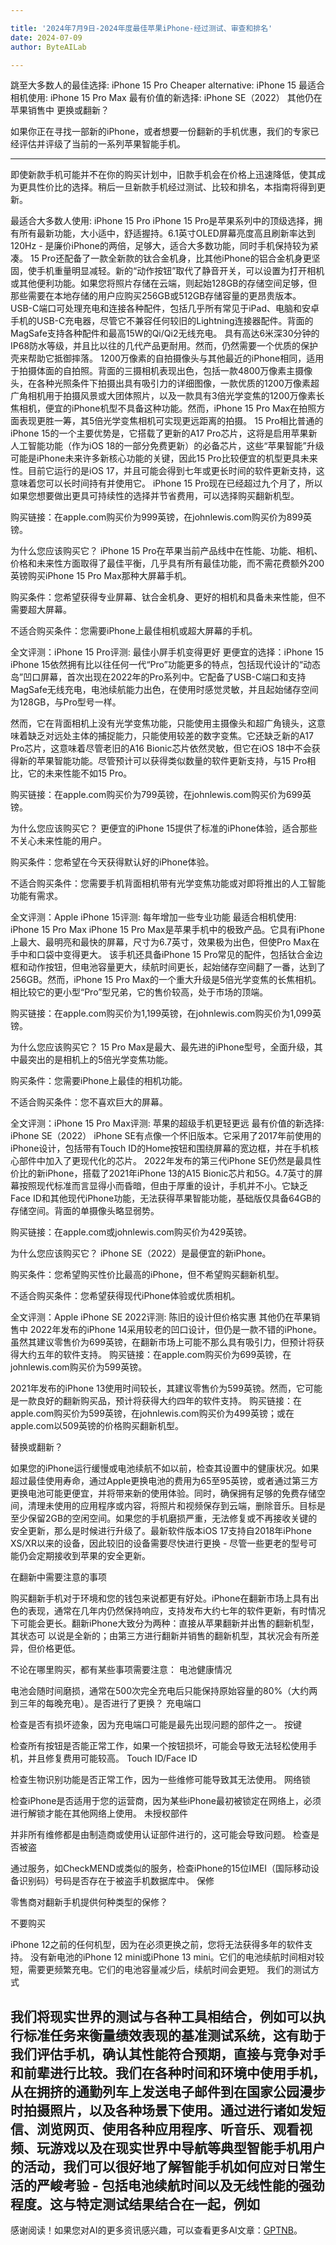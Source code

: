 ```yaml
---

title: '2024年7月9日-2024年度最佳苹果iPhone-经过测试、审查和排名'
date: 2024-07-09
author: ByteAILab

---
```


跳至大多数人的最佳选择: iPhone 15 Pro
Cheaper alternative: iPhone 15
最适合相机使用: iPhone 15 Pro Max
最有价值的新选择: iPhone SE（2022）
其他仍在苹果销售中
更换或翻新？

如果你正在寻找一部新的iPhone，或者想要一份翻新的手机优惠，我们的专家已经评估并评级了当前的一系列苹果智能手机。

---
即使新款手机可能并不在你的购买计划中，旧款手机会在价格上迅速降低，使其成为更具性价比的选择。稍后一旦新款手机经过测试、比较和排名，本指南将得到更新。

最适合大多数人使用: iPhone 15 Pro
iPhone 15 Pro是苹果系列中的顶级选择，拥有所有最新功能，大小适中，舒适握持。6.1英寸OLED屏幕亮度高且刷新率达到120Hz - 是廉价iPhone的两倍，足够大，适合大多数功能，同时手机保持较为紧凑。
15 Pro还配备了一款全新款的钛合金机身，比其他iPhone的铝合金机身更坚固，使手机重量明显减轻。新的“动作按钮”取代了静音开关，可以设置为打开相机或其他便利功能。如果您将照片存储在云端，则起始128GB的存储空间足够，但那些需要在本地存储的用户应购买256GB或512GB存储容量的更昂贵版本。
USB-C端口可处理充电和连接各种配件，包括几乎所有常见于iPad、电脑和安卓手机的USB-C充电器，尽管它不兼容任何较旧的Lightning连接器配件。背面的MagSafe支持各种配件和最高15W的Qi/Qi2无线充电。
具有高达6米深30分钟的IP68防水等级，并且比以往的几代产品更耐用。然而，仍然需要一个优质的保护壳来帮助它抵御摔落。
1200万像素的自拍摄像头与其他最近的iPhone相同，适用于拍摄体面的自拍照。背面的三摄相机表现出色，包括一款4800万像素主摄像头，在各种光照条件下拍摄出具有吸引力的详细图像，一款优质的1200万像素超广角相机用于拍摄风景或大团体照片，以及一款具有3倍光学变焦的1200万像素长焦相机，便宜的iPhone机型不具备这种功能。然而，iPhone 15 Pro Max在拍照方面表现更胜一筹，其5倍光学变焦相机可实现更远距离的拍摄。
15 Pro相比普通的iPhone 15的一个主要优势是，它搭载了更新的A17 Pro芯片，这将是启用苹果新人工智能功能（作为iOS 18的一部分免费更新）的必备芯片，这些“苹果智能”升级可能是iPhone未来许多新核心功能的关键，因此15 Pro比较便宜的机型更具未来性。目前它运行的是iOS 17，并且可能会得到七年或更长时间的软件更新支持，这意味着您可以长时间持有并使用它。
iPhone 15 Pro现在已经超过九个月了，所以如果您想要做出更具可持续性的选择并节省费用，可以选择购买翻新机型。

购买链接：在apple.com购买价为999英镑，在johnlewis.com购买价为899英镑。

为什么您应该购买它？
iPhone 15 Pro在苹果当前产品线中在性能、功能、相机、价格和未来性方面取得了最佳平衡，几乎具有所有最佳功能，而不需花费额外200英镑购买iPhone 15 Pro Max那种大屏幕手机。

购买条件：您希望获得专业屏幕、钛合金机身、更好的相机和具备未来性能，但不需要超大屏幕。

不适合购买条件：您需要iPhone上最佳相机或超大屏幕的手机。

全文评测：iPhone 15 Pro评测: 最佳小屏手机变得更好
更便宜的选择：iPhone 15
iPhone 15依然拥有比以往任何一代“Pro”功能更多的特点，包括现代设计的“动态岛”凹口屏幕，首次出现在2022年的Pro系列中。它配备了USB-C端口和支持MagSafe无线充电，电池续航能力出色，在使用时感觉灵敏，并且起始储存空间为128GB，与Pro型号一样。

然而，它在背面相机上没有光学变焦功能，只能使用主摄像头和超广角镜头，这意味着缺乏对远处主体的捕捉能力，只能使用较差的数字变焦。它还缺乏新的A17 Pro芯片，这意味着尽管老旧的A16 Bionic芯片依然灵敏，但它在iOS 18中不会获得新的苹果智能功能。尽管预计可以获得类似数量的软件更新支持，与15 Pro相比，它的未来性能不如15 Pro。

购买链接：在apple.com购买价为799英镑，在johnlewis.com购买价为699英镑。

为什么您应该购买它？
更便宜的iPhone 15提供了标准的iPhone体验，适合那些不关心未来性能的用户。

购买条件：您希望在今天获得默认好的iPhone体验。

不适合购买条件：您需要手机背面相机带有光学变焦功能或对即将推出的人工智能功能有需求。

全文评测：Apple iPhone 15评测: 每年增加一些专业功能
最适合相机使用: iPhone 15 Pro Max
iPhone 15 Pro Max是苹果手机中的极致产品。它具有iPhone上最大、最明亮和最快的屏幕，尺寸为6.7英寸，效果极为出色，但使Pro Max在手中和口袋中变得更大。
该手机还具备iPhone 15 Pro常见的配件，包括钛合金边框和动作按钮，但电池容量更大，续航时间更长，起始储存空间翻了一番，达到了256GB。然而，iPhone 15 Pro Max的一个重大升级是5倍光学变焦的长焦相机。相比较它的更小型“Pro”型兄弟，它的售价较高，处于市场的顶端。

购买链接：在apple.com购买价为1,199英镑，在johnlewis.com购买价为1,099英镑。

为什么您应该购买它？
15 Pro Max是最大、最先进的iPhone型号，全面升级，其中最突出的是相机上的5倍光学变焦功能。

购买条件：您需要iPhone上最佳的相机功能。

不适合购买条件：您不喜欢巨大的屏幕。

全文评测：iPhone 15 Pro Max评测: 苹果的超级手机更轻更远
最有价值的新选择: iPhone SE（2022）
iPhone SE有点像一个怀旧版本。它采用了2017年前使用的iPhone设计，包括带有Touch ID的Home按钮和围绕屏幕的宽边框，并在手机核心部件中加入了更现代化的芯片。
2022年发布的第三代iPhone SE仍然是最具性价比的新iPhone，搭载了2021年iPhone 13的A15 Bionic芯片和5G。4.7英寸的屏幕按照现代标准而言显得小而昏暗，但由于厚重的设计，手机并不小。它缺乏Face ID和其他现代iPhone功能，无法获得苹果智能功能，基础版仅具备64GB的存储空间。背面的单摄像头略显弱势。

购买链接：在apple.com或johnlewis.com购买价为429英镑。

为什么您应该购买它？
iPhone SE（2022）是最便宜的新iPhone。

购买条件：您希望购买性价比最高的iPhone，但不希望购买翻新机型。

不适合购买条件：您希望获得现代iPhone体验或优质相机。

全文评测：Apple iPhone SE 2022评测: 陈旧的设计但价格实惠
其他仍在苹果销售中
2022年发布的iPhone 14采用较老的凹口设计，但仍是一款不错的iPhone。虽然其建议零售价为699英镑，在翻新市场上可能不那么具有吸引力，但预计将获得大约五年的软件支持。
购买链接：在apple.com购买价为699英镑，在johnlewis.com购买价为599英镑。

2021年发布的iPhone 13使用时间较长，其建议零售价为599英镑。然而，它可能是一款良好的翻新购买品，预计将获得大约四年的软件支持。
购买链接：在apple.com购买价为599英镑，在johnlewis.com购买价为499英镑；或在apple.com以509英镑的价格购买翻新机型。

替换或翻新？

如果您的iPhone运行缓慢或电池续航不如以前，检查其设置中的健康状况。如果超过最佳使用寿命，通过Apple更换电池的费用为65至95英镑，或者通过第三方更换电池可能更便宜，并将带来新的使用体验。同时，确保拥有足够的免费存储空间，清理未使用的应用程序或内容，将照片和视频保存到云端，删除音乐。目标是至少保留2GB的空闲空间。如果您的手机磨损严重，无法修复或不再接收关键的安全更新，那么是时候进行升级了。最新软件版本iOS 17支持自2018年iPhone XS/XR以来的设备，因此较旧的设备需要尽快进行更换 - 尽管一些更老的型号可能仍会定期接收到苹果的安全更新。

在翻新中需要注意的事项

购买翻新手机对于环境和您的钱包来说都更有好处。iPhone在翻新市场上具有出色的表现，通常在几年内仍然保持响应，支持发布大约七年的软件更新，有时情况下可能会更长。翻新iPhone大致分为两种：直接从苹果翻新并出售的翻新机型，其状态可
以说是全新的；由第三方进行翻新并销售的翻新机型，其状况会有所差异，但价格更低。

不论在哪里购买，都有某些事项需要注意：
电池健康情况

电池会随时间磨损，通常在500次完全充电后只能保持原始容量的80%（大约两到三年的每晚充电）。是否进行了更换？
充电端口

检查是否有损坏迹象，因为充电端口可能是最先出现问题的部件之一。
按键

检查所有按钮是否能正常工作，如果一个按钮损坏，可能会导致无法轻松使用手机，并且修复费用可能较高。
Touch ID/Face ID

检查生物识别功能是否正常工作，因为一些维修可能导致其无法使用。
网络锁

检查iPhone是否适用于您的运营商，因为某些iPhone最初被锁定在网络上，必须进行解锁才能在其他网络上使用。
未授权部件

并非所有维修都是由制造商或使用认证部件进行的，这可能会导致问题。
检查是否被盗

通过服务，如CheckMEND或类似的服务，检查iPhone的15位IMEI（国际移动设备识别码）号码是否存在于被盗手机数据库中。
保修

零售商对翻新手机提供何种类型的保修？

不要购买

iPhone 12之前的任何机型，因为在必须更换之前，您将无法获得多年的软件支持。
没有新电池的iPhone 12 mini或iPhone 13 mini。它们的电池续航时间相对较短，需要更频繁充电。它们的电池容量减少后，续航时间会更短。
我们的测试方式

我们将现实世界的测试与各种工具相结合，例如可以执行标准任务来衡量绩效表现的基准测试系统，这有助于我们评估手机，确认其性能符合预期，直接与竞争对手和前辈进行比较。我们在各种时间和环境中使用手机，从在拥挤的通勤列车上发送电子邮件到在国家公园漫步时拍摄照片，以及各种场景下使用。通过进行诸如发短信、浏览网页、使用各种应用程序、听音乐、观看视频、玩游戏以及在现实世界中导航等典型智能手机用户的活动，我们可以很好地了解智能手机如何应对日常生活的严峻考验 - 包括电池续航时间以及无线性能的强劲程度。这与特定测试结果结合在一起，例如
---
感谢阅读！如果您对AI的更多资讯感兴趣，可以查看更多AI文章：[GPTNB](https://gptnb.com)。